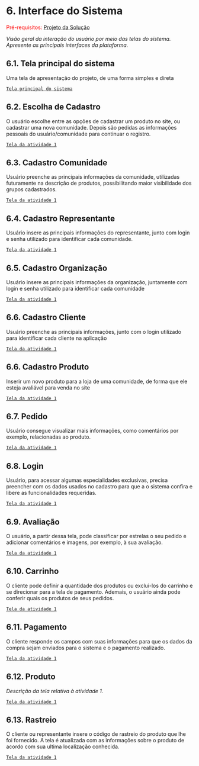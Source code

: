 
# 6. Interface do Sistema

<span style="color:red">Pré-requisitos: <a href="4-Projeto-Solucao.md"> Projeto da Solução</a></span>

_Visão geral da interação do usuário por meio das telas do sistema. Apresente as principais interfaces da plataforma._

## 6.1. Tela principal do sistema

Uma tela de apresentação do projeto, de uma forma simples e direta

[`Tela principal do sistema`](../imagens/PagInicial.jpeg)

## 6.2. Escolha de Cadastro

O usuário escolhe entre as opções de cadastrar um produto no site, ou cadastrar uma nova comunidade. Depois são pedidas as informações pessoais do usuário/comunidade para continuar o registro.

[`Tela da atividade 1`](imagens/EscolhaCadastro.jpeg)


## 6.3. Cadastro Comunidade

Usuário preenche as principais informações da comunidade, utilizadas futuramente na descrição de produtos, possibilitando maior visibilidade dos grupos cadastrados.

[`Tela da atividade 1`](imagens/CadastroComunidade.jpeg)


## 6.4. Cadastro Representante

Usuário insere as principais informações do representante, junto com login e senha utilizado para identificar cada comunidade.

[`Tela da atividade 1`](imagens/CadastroRepresentante.jpeg)


## 6.5. Cadastro Organização

Usuário insere as principais informações da organização, juntamente com login e senha utilizado para identificar cada comunidade

[`Tela da atividade 1`](imagens/CadastroOrganizacao].jpeg)


## 6.6. Cadastro Cliente

Usuário preenche as principais informações, junto com o login utilizado para identificar cada cliente na aplicação

[`Tela da atividade 1`](imagens/CadastroCliente.jpeg)


## 6.6. Cadastro Produto

Inserir um novo produto para a loja de uma comunidade, de forma que ele esteja avaliável para venda no site

[`Tela da atividade 1`](imagens/CadastroProduto.jpeg)


## 6.7. Pedido

Usuário consegue visualizar mais informações, como comentários por exemplo, relacionadas ao produto.

[`Tela da atividade 1`](imagens/Pedido.jpeg)


## 6.8. Login

Usuário, para acessar algumas especialidades exclusivas, precisa preencher com os dados usados no cadastro para que a o sistema confira e libere as funcionalidades requeridas.

[`Tela da atividade 1`](imagens/Login.png)


## 6.9. Avaliação

O usuário, a partir dessa tela, pode classificar por estrelas o seu pedido e adicionar comentários e imagens, por exemplo, à sua avaliação.

[`Tela da atividade 1`](imagens/Avaliacao.png)


## 6.10. Carrinho

O cliente pode definir a quantidade dos produtos ou exclui-los do carrinho e se direcionar para a tela de pagamento. Ademais, o usuário ainda pode conferir quais os produtos de seus pedidos.

[`Tela da atividade 1`](imagens/Carrinho.jpeg)


## 6.11. Pagamento

O cliente responde os campos com suas informações para que os dados da compra sejam enviados para o sistema e o pagamento realizado.

[`Tela da atividade 1`](imagens/Pagamento.jpeg)


## 6.12. Produto

_Descrição da tela relativa à atividade 1._

[`Tela da atividade 1`](imagens/Produto.jpeg)


## 6.13. Rastreio

O cliente ou representante insere o código de rastreio do produto que lhe foi fornecido. A tela é atualizada com as informações sobre o produto de acordo com sua ultima localização conhecida.

[`Tela da atividade 1`](imagens/Rastreio.jpeg)
